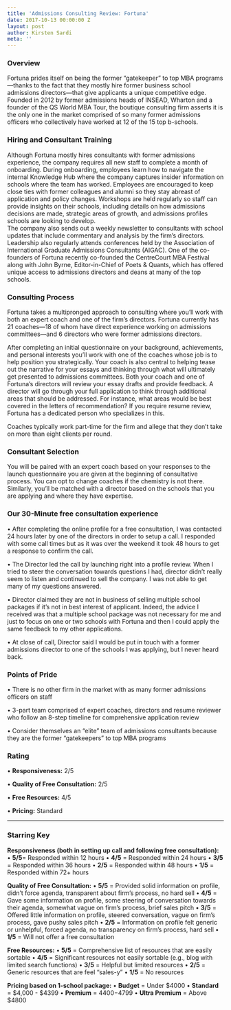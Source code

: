 ```yaml
---
title: 'Admissions Consulting Review: Fortuna'
date: 2017-10-13 00:00:00 Z
layout: post
author: Kirsten Sardi
meta: ''
--- 
```


### **Overview**
Fortuna prides itself on being the former “gatekeeper” to top MBA programs—thanks to the fact that they mostly hire former business school admissions directors—that give applicants a unique competitive edge.  Founded in 2012 by former admissions heads of INSEAD, Wharton and a founder of the QS World MBA Tour, the boutique consulting firm asserts it is the only one in the market comprised of so many former admissions officers who collectively have worked at 12 of the 15 top b-schools.   

### **Hiring and Consultant Training**
Although Fortuna mostly hires consultants with former admissions experience, the company requires all new staff to complete a month of onboarding.  During onboarding, employees learn how to navigate the internal Knowledge Hub where the company captures insider information on schools where the team has worked.  Employees are encouraged to keep close ties with former colleagues and alumni so they stay abreast of application and policy changes.  Workshops are held regularly so staff can provide insights on their schools, including details on how admissions decisions are made, strategic areas of growth, and admissions profiles schools are looking to develop.  
The company also sends out a weekly newsletter to consultants with school updates that include commentary and analysis by the firm’s directors.  Leadership also regularly attends conferences held by the Association of International Graduate Admissions Consultants (AIGAC). One of the co-founders of Fortuna recently co-founded the CentreCourt MBA Festival along with John Byrne, Editor-in-Chief of Poets & Quants, which has offered unique access to admissions directors and deans at many of the top schools.  

### **Consulting Process**

Fortuna takes a multipronged approach to consulting where you’ll work with both an expert coach and one of the firm’s directors.  Fortuna currently has 21 coaches—18 of whom have direct experience working on admissions committees—and 6 directors who were former admissions directors.  

After completing an initial questionnaire on your background, achievements, and personal interests you’ll work with one of the coaches whose job is to help position you strategically.  Your coach is also central to helping tease out the narrative for your essays and thinking through what will ultimately get presented to admissions committees.  Both your coach and one of Fortuna’s directors will review your essay drafts and provide feedback.  A director will go through your full application to think through additional areas that should be addressed.  For instance, what areas would be best covered in the letters of recommendation?  If you require resume review, Fortuna has a dedicated person who specializes in this. 

Coaches typically work part-time for the firm and allege that they don’t take on more than eight clients per round.  

### **Consultant Selection**

You will be paired with an expert coach based on your responses to the launch questionnaire you are given at the beginning of consultative process.  You can opt to change coaches if the chemistry is not there.  Similarly, you’ll be matched with a director based on the schools that you are applying and where they have expertise.  

### **Our 30-Minute free consultation experience**

• After completing the online profile for a free consultation, I was contacted 24 hours later by one of the directors in order to setup a call. I responded with some call times but as it was over the weekend it took 48 hours to get a response to confirm the call.

• The Director led the call by launching right into a profile review.  When I tried to steer the conversation towards questions I had, director didn’t really seem to listen and continued to sell the company.  I was not able to get many of my questions answered.  

• Director claimed they are not in business of selling multiple school packages if it’s not in best interest of applicant. Indeed, the advice I received was that a multiple school package was not necessary for me and just to focus on one or two schools with Fortuna and then I could apply the same feedback to my other applications.  

• At close of call, Director said I would be put in touch with a former admissions director to one of the schools I was applying, but I never heard back. 


### **Points of Pride**

• There is no other firm in the market with as many former admissions officers on staff

• 3-part team comprised of expert coaches, directors and resume reviewer who follow an 8-step timeline for comprehensive application review

• Consider themselves an “elite” team of admissions consultants because they are the former “gatekeepers” to top MBA programs


### **Rating**

• **Responsiveness:**	2/5

• **Quality of Free Consultation:**	2/5

• **Free Resources:** 4/5

• **Pricing:** Standard


-------------------------------------------------------------------------------------------------------------------------------------

### **Starring Key**

**Responsiveness (both in setting up call and following free consultation):**
• **5/5**= Responded within 12 hours
• **4/5** = Responded within 24 hours
• **3/5** = Responded within 36 hours
• **2/5** = Responded within 48 hours
• **1/5** = Responded within 72+ hours

**Quality of Free Consultation:**
• **5/5** = Provided solid information on profile, didn’t force agenda, transparent about firm’s process, no hard sell
• **4/5** = Gave some information on profile, some steering of conversation towards their agenda, somewhat vague on firm’s process, brief sales pitch
• **3/5** = Offered little information on profile, steered conversation, vague on firm’s process, gave pushy sales pitch
• **2/5** = Information on profile felt generic or unhelpful, forced agenda, no transparency on firm’s process, hard sell
• **1/5** = Will not offer a free consultation

**Free Resources:**
• **5/5** = Comprehensive list of resources that are easily sortable
• **4/5** = Significant resources not easily sortable (e.g., blog with limited search functions)
• **3/5** = Helpful but limited resources
• **2/5** = Generic resources that are feel “sales-y”
• **1/5** = No resources

**Pricing based on 1-school package:**
• **Budget** = Under $4000
• **Standard** = $4,000 - $4399
• **Premium** = $4400-$4799
• **Ultra Premium** = Above $4800



